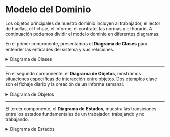 # Modelo del Dominio

Los objetos principales de nuestro dominio incluyen al trabajador, el lector de huellas, el fichaje, el informe, el contrato, las normas y el horario. A continuación podemos dividir el modelo dominio en diferentes diagramas.

En el primer componente, presentamos el **Diagrama de Clases** para entender las entidades del sistema y sus relaciones.

<details>
<summary>Diagrama de Clases</summary>

![](../../imagenes/modeloDelDominio/diagramaClases/mdd004.svg)
- [Codigo PUML](../../modelosUML/modeloDominio/diagramaClases.puml)

</details>

-----
En el segundo componente, el **Diagrama de Objetos**, mostramos situaciones específicas de interacción entre objetos. Dos ejemplos clave son el fichaje diario y la creación de un informe semanal.

<details>
<summary>Diagrama de Objetos</summary>

|Descripción|Diagrama|Enlace PUML|  
|--|--|--|
| Diagrama referido al crear un fichaje en el dia. | ![](../../imagenes/modeloDelDominio/diagramaDeObjetos/diagramaDeObjetos001.svg) | [Codigo PUML](../../modelosUML/diagramasObjetos/diagramaObjetos001.puml) |
| Diagrama referido al crear el informe semanal | ![](../../imagenes/modeloDelDominio/diagramaDeObjetos/diagramaDeObjetos002.svg) | [Codigo PUML](../../modelosUML/diagramasObjetos/diagramaObjetos002.puml) |
              
</details>

----
El tercer componente, el **Diagrama de Estados**, muestra las transiciones entre los estados fundamentales de un trabajador: trabajando y no trabajando.

<details>
<summary>Diagrama de Estados</summary>

![](../../imagenes/modeloDelDominio/diagramaEstados/diagramaEstados.svg)
- [Codigo PUML](../../modelosUML/modeloDominio/diagramaEstados.puml)

</details>

